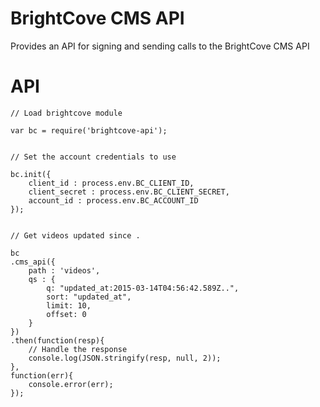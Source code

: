 # BrightCove CMS API

Provides an API for signing and sending calls to the BrightCove CMS API


# API


	// Load brightcove module

	var bc = require('brightcove-api');


	// Set the account credentials to use

	bc.init({
		client_id : process.env.BC_CLIENT_ID,
		client_secret : process.env.BC_CLIENT_SECRET,
		account_id : process.env.BC_ACCOUNT_ID
	});


	// Get videos updated since .

	bc
	.cms_api({
		path : 'videos',
        qs : {
            q: "updated_at:2015-03-14T04:56:42.589Z..",
            sort: "updated_at",
            limit: 10,
            offset: 0
        }
	})
	.then(function(resp){
		// Handle the response
		console.log(JSON.stringify(resp, null, 2));
	},
	function(err){
		console.error(err);
	});


